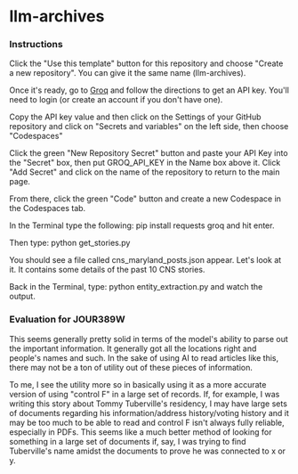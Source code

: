 # llm-archives

### Instructions

Click the "Use this template" button for this repository and choose "Create a new repository". You can give it the same name (llm-archives).

Once it's ready, go to [Groq](https://console.groq.com/keys) and follow the directions to get an API key. You'll need to login (or create an account if you don't have one).

Copy the API key value and then click on the Settings of your GitHub repository and click on "Secrets and variables" on the left side, then choose "Codespaces"

Click the green "New Repository Secret" button and paste your API Key into the "Secret" box, then put GROQ_API_KEY in the Name box above it. Click "Add Secret" and click on the name of the repository to return to the main page.

From there, click the green "Code" button and create a new Codespace in the Codespaces tab.

In the Terminal type the following: pip install requests groq and hit enter.

Then type: python get_stories.py

You should see a file called cns_maryland_posts.json appear. Let's look at it. It contains some details of the past 10 CNS stories.

Back in the Terminal, type: python entity_extraction.py and watch the output.

### Evaluation for JOUR389W

This seems generally pretty solid in terms of the model's ability to parse out the important information. It generally got all the locations right and people's names and such. In the sake of using AI to read articles like this, there may not be a ton of utility out of these pieces of information. 

To me, I see the utility more so in basically using it as a more accurate version of using "control F" in a large set of records. If, for example, I was writing this story about Tommy Tuberville's residency, I may have large sets of documents regarding his information/address history/voting history and it may be too much to be able to read and control F isn't always fully reliable, especially in PDFs. This seems like a much better method of looking for something in a large set of documents if, say, I was trying to find Tuberville's name amidst the documents to prove he was connected to x or y. 
